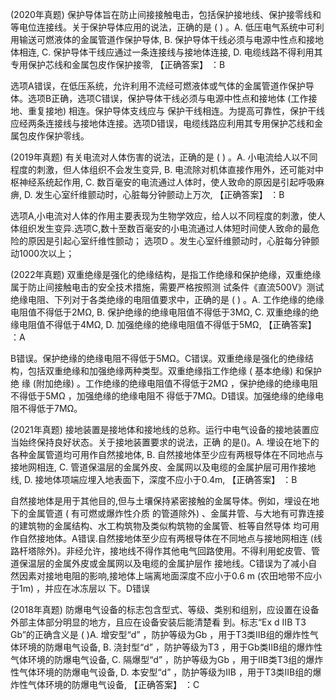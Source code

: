 ﻿(2020年真题) 保护导体旨在防止间接接触电击，包括保护接地线、保护接零线和等电位连接线。关于保护导体应用的说法，正确的是 ( ) 。A. 低压电气系统中可利用输送可燃液体的金属管道作保护导体, B. 保护导体干线必须与电源中性点和接地体相连, C. 保护导体干线应通过一条连接线与接地体连接, D. 电缆线路不得利用其专用保护芯线和金属包皮作保护接零, 【正确答案】 ：B

选项A错误，在低压系统，允许利用不流经可燃液体或气体的金属管道作保护导体。选项B正确，选项C错误，保护导体干线必须与电源中性点和接地体 (工作接地、重复接地) 相连。保护导体支线应与 保护干线相连。为提高可靠性，保护干线应经两条连接线与接地体连接。选项D错误，电缆线路应利用其专用保护芯线和金属包皮作保护零线。

(2019年真题) 有关电流对人体伤害的说法，正确的是 ( ) 。A. 小电流给人以不同程度的刺激，但人体组织不会发生变异, B. 电流除对机体直接作用外，还可能对中枢神经系统起作用, C. 数百毫安的电流通过人体时，使人致命的原因是引起呼吸麻痹, D. 发生心室纤维颤动时，心脏每分钟颤动上万次, 【正确答案】 ：B

选项A,小电流对人体的作用主要表现为生物学效应，给人以不同程度的刺激，使人体组织发生变异.选项C,数十至数百毫安的小电流通过人体短时间使人致命的最危险的原因是引起心室纤维性颤动； 选项D 。发生心室纤维颤动时，心脏每分钟颤动1000次以上；

(2022年真题) 双重绝缘是强化的绝缘结构，是指工作绝缘和保护绝缘，双重绝缘属于防止间接触电击的安全技术措施，需要严格按照测 试条件《直流500V》测试绝缘电阻、下列对于各类绝缘的电阻值要求中，正确的是 ( ) 。A. 工作绝缘的绝缘电阻值不得低于2MΩ, B. 保护绝缘的绝缘电阻值不得低于3MΩ, C. 双重绝缘的绝缘电阻值不得低于4MΩ, D. 加强绝缘的绝缘电阻值不得低于5MΩ, 
【正确答案】 ：A

B错误。保护绝缘的绝缘电阻不得低于5MΩ。C错误。双重绝缘是强化的绝缘结构，包括双重绝缘和加强绝缘两种类型。双重绝缘指工作绝缘 ( 基本绝缘) 和保护绝 缘 (附加绝缘) 。工作绝缘的绝缘电阻值不得低于2MΩ ，保护绝缘的绝缘电阻不得低于5MΩ ，加强绝缘的绝缘电阻不 得低于7MΩ。D错误。加强绝缘的绝缘电阻不得低于7MΩ。

(2021年真题) 接地装置是接地体和接地线的总称。运行中电气设备的接地装置应当始终保持良好状态。关于接地装置要求的说法，正确 的是()。A. 埋设在地下的各种金属管道均可用作自然接地体, B. 自然接地体至少应有两根导体在不同地点与接地网相连, C. 管道保温层的金属外皮、金属网以及电缆的金属护层可用作接地线, D. 接地体项端应埋入地表面下，深度不应小于0.4m, 【正确答案】 ：B

自然接地体是用于其他目的,但与土壤保持紧密接触的金属导体。例如，埋设在地下的金属管道 ( 有可燃或爆炸性介质 的管道除外) 、金属井管、与大地有可靠连接的建筑物的金属结构、水工构筑物及类似构筑物的金属管、桩等自然导体 均可用作自然接地体。A错误.自然接地体至少应有两根导体在不同地点与接地网相连 (线路杆塔除外)。非经允许，接地线不得作其他电气回路使用。不得利用蛇皮管、管道保温层的金属外皮或金属网以及电缆的金属护层作 接地线。C错误为了减小自然因素对接地电阻的影响,接地体上端离地面深度不应小于0.6 m (农田地带不应小于1m) ，并应在冰冻层以 下。D错误


(2018年真题) 防爆电气设备的标志包含型式、等级、类别和组别，应设置在设备外部主体部分明显的地方，且应在设备安装后能清楚看 到。标志“Ex d ⅡB T3 Gb”的正确含义是 ( )A. 增安型“d” ，防护等级为Gb ，用于T3类ⅡB组的爆炸性气体环境的防爆电气设备, B. 浇封型“d” ，防护等级为T3 ，用于Gb类ⅡB组的爆炸性气体环境的防爆电气设备, C. 隔爆型“d” ，防护等级为Gb ，用于ⅡB类T3组的爆炸性气体环境的防爆电气设备, D. 本安型“d” ，防护等级为ⅡB ，用于T3类ⅡB组的爆炸性气体环境的防爆电气设备, 【正确答案】 ：C